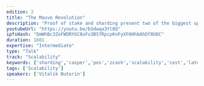 ```yaml
---
edition: 2
title: "The Mauve Revolution"
description: "Proof of stake and sharding present two of the biggest upcoming milestones in the ongoing development of the Ethereum protocol. Proof of stake offers the promise to greatly reduce the cost of consensus and increase security guarantees, while sharding presents an approach to allow on-chain scaling to tens of thousands of transactions per second while still retaining a network that can, if needed, run on nothing but a sufficiently large set of consumer laptops. The Casper approach to proof of stake also introduces a number of novel concepts, including consensus-by-bet and fork choice by value-at-loss."
youtubeUrl: "https://youtu.be/bSdwqa3Yl0Q"
ipfsHash: "QmWhBc3ZoFWDRYGC8oFu3BS7RpcpKnFyXF6HhbAhDf8U8C"
duration: 1601
expertise: "Intermediate"
type: "Talk"
track: "Scalability"
keywords: ['sharding','casper','pos','zcash','scalability','cost','latency','pos','mining','pow','validators','miners','casper','epoch','node','incentives','proofs','bittorrent']
tags: ['Scalability']
speakers: ['Vitalik Buterin']
---
```

